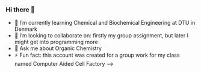 ### Hi there 👋

- 🌱 I’m currently learning Chemical and Biochemical Engineering at DTU in Denmark
- 👯 I’m looking to collaborate on: firstly my group assignment, but later I might get into programming more
- 💬 Ask me about Organic Chemistry 
- ⚡ Fun fact: this account was created for a group work for my class named Computer Aided Cell Factory
-->
